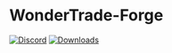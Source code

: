 # WonderTrade-Forge 
[![Discord](https://img.shields.io/discord/831966641586831431)](https://discord.gg/7vqgtrjDGw)
[![Downloads](https://img.shields.io/github/downloads/EnvyWare/WonderTrade-Forge/total.svg)](https://github.com/EnvyWare/WonderTrade-Forge/releases)
